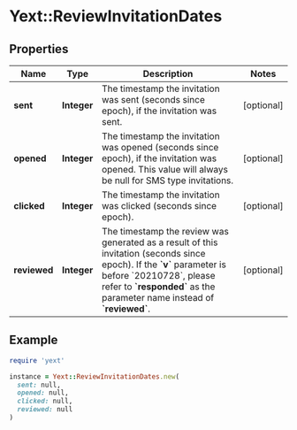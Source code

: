 # Yext::ReviewInvitationDates

## Properties

| Name | Type | Description | Notes |
| ---- | ---- | ----------- | ----- |
| **sent** | **Integer** | The timestamp the invitation was sent (seconds since epoch), if the invitation was sent.  | [optional] |
| **opened** | **Integer** | The timestamp the invitation was opened (seconds since epoch), if the invitation was opened. This value will always be null for SMS type invitations.  | [optional] |
| **clicked** | **Integer** | The timestamp the invitation was clicked (seconds since epoch). | [optional] |
| **reviewed** | **Integer** | The timestamp the review was generated as a result of this invitation (seconds since epoch).  If the **&#x60;v&#x60;** parameter is before &#x60;20210728&#x60;, please refer to **&#x60;responded&#x60;** as the parameter name instead of **&#x60;reviewed&#x60;**.  | [optional] |

## Example

```ruby
require 'yext'

instance = Yext::ReviewInvitationDates.new(
  sent: null,
  opened: null,
  clicked: null,
  reviewed: null
)
```

